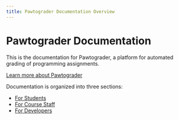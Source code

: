 ```yaml
---
title: Pawtograder Documentation Overview
---
```


# Pawtograder Documentation

This is the documentation for Pawtograder, a platform for automated grading of programming assignments.

[Learn more about Pawtograder](https://pawtograder.com)

Documentation is organized into three sections:
- [For Students](./students/intro)
- [For Course Staff](./staff/intro)
- [For Developers](./developers/intro)

